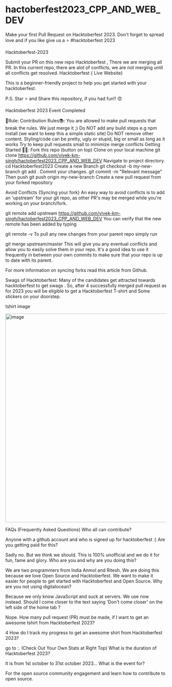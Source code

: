 # hactoberfest2023_CPP_AND_WEB_DEV
Make your first Pull Request on Hacktoberfest 2023. Don't forget to spread love and if you like give us a ⭐️ #hacktoberfest 2023

Hacktoberfest-2023

Submit your PR on this new repo Hacktoberfest , There we are merging all PR.
In this current repo, there are alot of conflicts, we are not merging until all conflicts get resolved. Hacktoberfest { Live Website}

This is a beginner-friendly project to help you get started with your hacktoberfest.

P.S. Star ⭐ and Share this repository, if you had fun!! 😍

Hacktoberfest 2023 Event Completed

📌Rule:
Contribution Rules📚:
You are allowed to make pull requests that break the rules. We just merge it ;)
Do NOT add any build steps e.g npm install (we want to keep this a simple static site)
Do NOT remove other content.
Styling/code can be pretty, ugly or stupid, big or small as long as it works
Try to keep pull requests small to minimize merge conflicts
Getting Started 🤩🤗:
Fork this repo (button on top)
Clone on your local machine
git clone https://github.com/vivek-km-singh/hactoberfest2023_CPP_AND_WEB_DEV
Navigate to project directory.
cd Hacktoberfest2023
Create a new Branch
git checkout -b my-new-branch
git add .
Commit your changes.
git commit -m "Relevant message"
Then push
git push origin my-new-branch
Create a new pull request from your forked repository

Avoid Conflicts {Syncing your fork}
An easy way to avoid conflicts is to add an 'upstream' for your git repo, as other PR's may be merged while you're working on your branch/fork.

git remote add upstream https://github.com/vivek-km-singh/hactoberfest2023_CPP_AND_WEB_DEV
You can verify that the new remote has been added by typing

git remote -v
To pull any new changes from your parent repo simply run

git merge upstream/master
This will give you any eventual conflicts and allow you to easily solve them in your repo. It's a good idea to use it frequently in between your own commits to make sure that your repo is up to date with its parent.

For more information on syncing forks read this article from Github.

Swags of Hacktoberfest:
Many of the candidates get attracted towards hacktoberfest to get swags . So, after 4 successfully merged pull request as for 2023 you will be eligible to get a Hacktoberfest T-shirt and Some stickers on your doorstep.

tshirt image

<img width="652" alt="image" src="https://github.com/vivek-km-singh/hactoberfest2023_CPP_AND_WEB_DEV/assets/72482390/5c3c137e-7d44-49e6-870b-af0d82ef1aac">


FAQs (Frequently Asked Questions)
Who all can contribute?

Anyone with a github account and who is signed up for hacktoberfest :)
Are you getting paid for this?

Sadly no. But we think we should. This is 100% unofficial and we do it for fun, fame and glory.
Who are you and why are you doing this?

We are two programmers from India Anmol and Ritesh. We are doing this because we love Open Source and Hacktoberfest. We want to make it easier for people to get started with Hacktoberfest and Open Source.
Why are you not using digitalocean?

Because we only know JavaScript and suck at servers. We use now instead.
Should I come closer to the text saying 'Don't come closer' on the left side of the home tab ?

Nope.
How many pull request (PR) must be made, if I want to get an awesome tshirt from Hacktoberfest 2023?

4
How do I track my progress to get an awesome shirt from Hacktoberfest 2023?

go to :. (Check Out Your Own Stats at Right Top)
What is the duration of Hacktoberfest 2023?

It is from 1st october to 31st october 2023...
What is the event for?

For the open source community engagement and learn how to contribute to open source.
